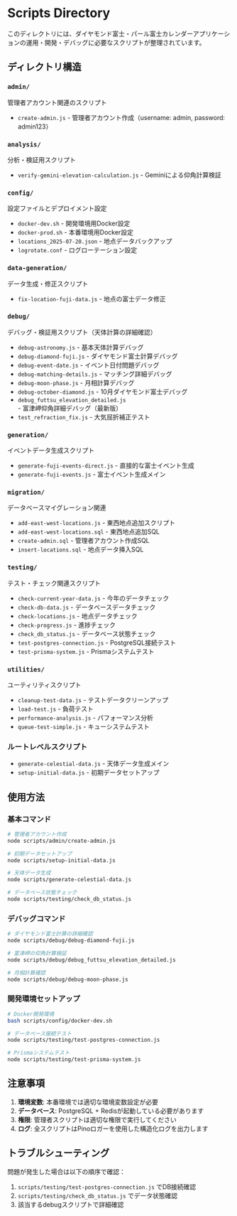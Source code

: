 # Scripts Directory

このディレクトリには、ダイヤモンド富士・パール富士カレンダーアプリケーションの運用・開発・デバッグに必要なスクリプトが整理されています。

## ディレクトリ構造

### `admin/`
管理者アカウント関連のスクリプト
- `create-admin.js` - 管理者アカウント作成（username: admin, password: admin123）

### `analysis/`
分析・検証用スクリプト
- `verify-gemini-elevation-calculation.js` - Geminiによる仰角計算検証

### `config/`
設定ファイルとデプロイメント設定
- `docker-dev.sh` - 開発環境用Docker設定
- `docker-prod.sh` - 本番環境用Docker設定
- `locations_2025-07-20.json` - 地点データバックアップ
- `logrotate.conf` - ログローテーション設定

### `data-generation/`
データ生成・修正スクリプト
- `fix-location-fuji-data.js` - 地点の富士データ修正

### `debug/`
デバッグ・検証用スクリプト（天体計算の詳細確認）
- `debug-astronomy.js` - 基本天体計算デバッグ
- `debug-diamond-fuji.js` - ダイヤモンド富士計算デバッグ
- `debug-event-date.js` - イベント日付問題デバッグ
- `debug-matching-details.js` - マッチング詳細デバッグ
- `debug-moon-phase.js` - 月相計算デバッグ
- `debug-october-diamond.js` - 10月ダイヤモンド富士デバッグ
- `debug_futtsu_elevation_detailed.js` - 富津岬仰角詳細デバッグ（最新版）
- `test_refraction_fix.js` - 大気屈折補正テスト

### `generation/`
イベントデータ生成スクリプト
- `generate-fuji-events-direct.js` - 直接的な富士イベント生成
- `generate-fuji-events.js` - 富士イベント生成メイン

### `migration/`
データベースマイグレーション関連
- `add-east-west-locations.js` - 東西地点追加スクリプト
- `add-east-west-locations.sql` - 東西地点追加SQL
- `create-admin.sql` - 管理者アカウント作成SQL
- `insert-locations.sql` - 地点データ挿入SQL

### `testing/`
テスト・チェック関連スクリプト
- `check-current-year-data.js` - 今年のデータチェック
- `check-db-data.js` - データベースデータチェック
- `check-locations.js` - 地点データチェック
- `check-progress.js` - 進捗チェック
- `check_db_status.js` - データベース状態チェック
- `test-postgres-connection.js` - PostgreSQL接続テスト
- `test-prisma-system.js` - Prismaシステムテスト

### `utilities/`
ユーティリティスクリプト
- `cleanup-test-data.js` - テストデータクリーンアップ
- `load-test.js` - 負荷テスト
- `performance-analysis.js` - パフォーマンス分析
- `queue-test-simple.js` - キューシステムテスト

### ルートレベルスクリプト
- `generate-celestial-data.js` - 天体データ生成メイン
- `setup-initial-data.js` - 初期データセットアップ

## 使用方法

### 基本コマンド
```bash
# 管理者アカウント作成
node scripts/admin/create-admin.js

# 初期データセットアップ
node scripts/setup-initial-data.js

# 天体データ生成
node scripts/generate-celestial-data.js

# データベース状態チェック
node scripts/testing/check_db_status.js
```

### デバッグコマンド
```bash
# ダイヤモンド富士計算の詳細確認
node scripts/debug/debug-diamond-fuji.js

# 富津岬の仰角計算検証
node scripts/debug/debug_futtsu_elevation_detailed.js

# 月相計算確認
node scripts/debug/debug-moon-phase.js
```

### 開発環境セットアップ
```bash
# Docker開発環境
bash scripts/config/docker-dev.sh

# データベース接続テスト
node scripts/testing/test-postgres-connection.js

# Prismaシステムテスト
node scripts/testing/test-prisma-system.js
```

## 注意事項

1. **環境変数**: 本番環境では適切な環境変数設定が必要
2. **データベース**: PostgreSQL + Redisが起動している必要があります
3. **権限**: 管理者スクリプトは適切な権限で実行してください
4. **ログ**: 全スクリプトはPinoロガーを使用した構造化ログを出力します

## トラブルシューティング

問題が発生した場合は以下の順序で確認：
1. `scripts/testing/test-postgres-connection.js` でDB接続確認
2. `scripts/testing/check_db_status.js` でデータ状態確認
3. 該当するdebugスクリプトで詳細確認